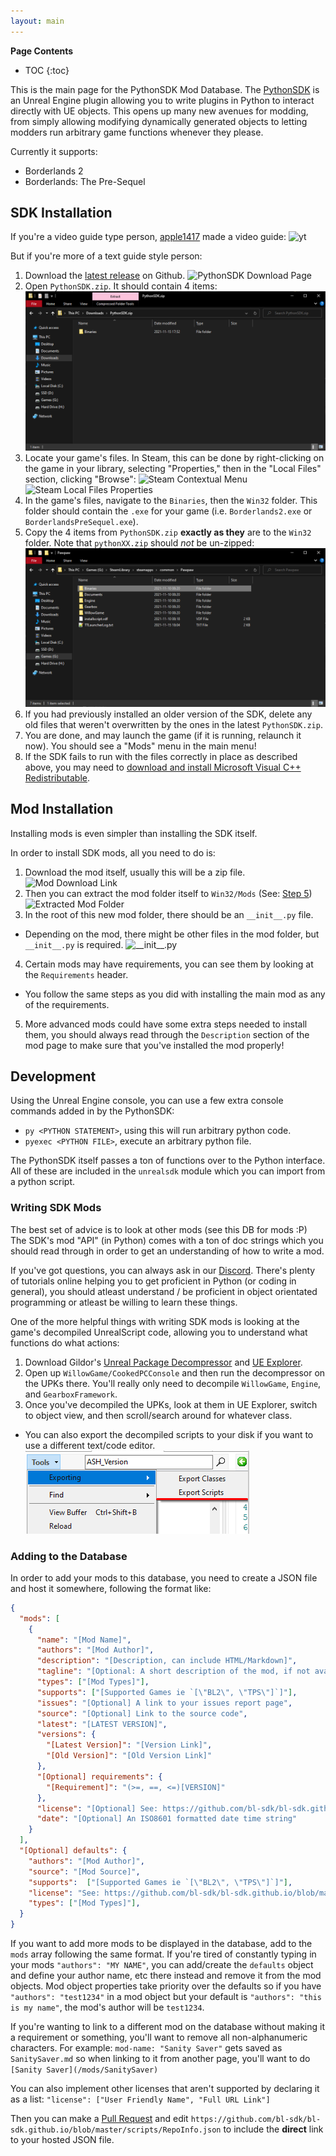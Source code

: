 ```yaml
---
layout: main
---
```


**Page Contents**
* TOC
{:toc}

This is the main page for the PythonSDK Mod Database.
The [PythonSDK](https://github.com/bl-sdk/PythonSDK) is an Unreal Engine plugin allowing you to write plugins in Python to interact directly with UE objects.
This opens up many new avenues for modding, from simply allowing modifying dynamically generated objects to letting modders run arbitrary game functions whenever they please.

Currently it supports:
- Borderlands 2
- Borderlands: The Pre-Sequel
<p></p>

## SDK Installation

If you're a video guide type person, [apple1417](https://github.com/apple1417) made a video guide:
![yt](https://www.youtube.com/embed/nvTYjFjQ-HI)

But if you're more of a text guide style person:

1. Download the [latest release](https://github.com/bl-sdk/PythonSDK/releases/latest) on Github.
![PythonSDK Download Page](/assets/images/posts/installation1.png)
2. Open `PythonSDK.zip`. It should contain 4 items:
![PythonSDK.zip Contents](/assets/images/posts/installation2.png)
3. Locate your game's files. In Steam, this can be done by right-clicking on the game in your library, selecting "Properties," then in the "Local Files" section, clicking "Browse":
![Steam Contextual Menu](/assets/images/posts/installation3.png) ![Steam Local Files Properties](/assets/images/posts/installation4.png)
4. In the game's files, navigate to the `Binaries`, then the `Win32` folder. This folder should contain the `.exe` for your game (i.e. `Borderlands2.exe` or `BorderlandsPreSequel.exe`).
5. Copy the 4 items from `PythonSDK.zip` **exactly as they** are to the `Win32` folder. Note that `pythonXX.zip` should *not* be un-zipped:
![Win32 Folder Contents](/assets/images/posts/installation5.png)
6. If you had previously installed an older version of the SDK, delete any old files that weren't overwritten by the ones in the latest `PythonSDK.zip`.
7. You are done, and may launch the game (if it is running, relaunch it now). You should see a "Mods" menu in the main menu!
8. If the SDK fails to run with the files correctly in place as described above, you may need to [download and install Microsoft Visual C++ Redistributable](https://aka.ms/vs/16/release/vc_redist.x86.exe).

## Mod Installation
Installing mods is even simpler than installing the SDK itself.

In order to install SDK mods, all you need to do is:

1. Download the mod itself, usually this will be a zip file.
![Mod Download Link](/assets/images/posts/mod-install1.png)
2. Then you can extract the mod folder itself to `Win32/Mods` (See: [Step 5](/#sdk-installation))
![Extracted Mod Folder](/assets/images/posts/mod-install2.png)
3. In the root of this new mod folder, there should be an `__init__.py` file.
  - Depending on the mod, there might be other files in the mod folder, but `__init__.py` is required.
![`__init__.py`](/assets/images/posts/mod-install3.png)
4. Certain mods may have requirements, you can see them by looking at the `Requirements` header.
  - You follow the same steps as you did with installing the main mod as any of the requirements.
5. More advanced mods could have some extra steps needed to install them, you should always read through the `Description` section of the mod page to make sure that you've installed the mod properly!

## Development

Using the Unreal Engine console, you can use a few extra console commands added in by the PythonSDK:
- `py <PYTHON STATEMENT>`, using this will run arbitrary python code.
- `pyexec <PYTHON FILE>`, execute an arbitrary python file.

The PythonSDK itself passes a ton of functions over to the Python interface.
All of these are included in the `unrealsdk` module which you can import from a python script.

### Writing SDK Mods
The best set of advice is to look at other mods (see this DB for mods :P)
The SDK's mod "API" (in Python) comes with a ton of doc strings which you should read through in order to get an understanding of how to write a mod.

If you've got questions, you can always ask in our [Discord](https://discord.gg/VJXtHvh).
There's plenty of tutorials online helping you to get proficient in Python (or coding in general),
you should atleast understand / be proficient in object orientated programming or atleast be willing to learn these things.

One of the more helpful things with writing SDK mods is looking at the game's decompiled UnrealScript code, allowing you to understand what functions do what actions:
1. Download Gildor's [Unreal Package Decompressor](https://www.gildor.org/downloads) and [UE Explorer](https://eliotvu.com/portfolio/view/21/ue-explorer).
2. Open up `WillowGame/CookedPCConsole` and then run the decompressor on the UPKs there. You'll really only need to decompile `WillowGame`, `Engine`, and `GearboxFramework`.
3. Once you've decompiled the UPKs, look at them in UE Explorer, switch to object view, and then scroll/search around for whatever class.
  - You can also export the decompiled scripts to your disk if you want to use a different text/code editor.
![Tools -> Exporting -> Export Scripts](/assets/images/posts/mod-dev1.png)

### Adding to the Database
In order to add your mods to this database, you need to create a JSON file and host it somewhere, following the format like:
```json
{
  "mods": [
    {
      "name": "[Mod Name]",
      "authors": "[Mod Author]",
      "description": "[Description, can include HTML/Markdown]",
      "tagline": "[Optional: A short description of the mod, if not available will pull from `description`]",
      "types": ["[Mod Types]"],
      "supports": ["[Supported Games ie `[\"BL2\", \"TPS\"]`]"],
      "issues": "[Optional] A link to your issues report page",
      "source": "[Optional] Link to the source code",
      "latest": "[LATEST VERSION]",
      "versions": {
        "[Latest Version]": "[Version Link]",
        "[Old Version]": "[Old Version Link]"
      },
      "[Optional] requirements": {
        "[Requirement]": "(>=, ==, <=)[VERSION]"
      },
      "license": "[Optional] See: https://github.com/bl-sdk/bl-sdk.github.io/blob/main/scripts/GenerateModDocs.py#L12 for available options",
      "date": "[Optional] An ISO8601 formatted date time string"
    }
  ],
  "[Optional] defaults": {
    "authors": "[Mod Author]",
    "source": "[Mod Source]",
    "supports":  ["[Supported Games ie `[\"BL2\", \"TPS\"]`]"],
    "license": "See: https://github.com/bl-sdk/bl-sdk.github.io/blob/main/scripts/GenerateModDocs.py#L12 for available options",
    "types": ["[Mod Types]"],
  }
}
```
If you want to add more mods to be displayed in the database, add to the `mods` array following the same format.
If you're tired of constantly typing in your mods `"authors": "MY NAME"`, you can add/create the `defaults` object and define your author name, etc there instead and remove it from the mod objects.
Mod object properties take priority over the defaults so if you have `"authors": "test1234"` in a mod object but your default is `"authors": "this is my name"`, the mod's author will be `test1234`.

If you're wanting to link to a different mod on the database without making it a requirement or something, you'll want to remove all non-alphanumeric characters.
For example: `mod-name: "Sanity Saver"` gets saved as `SanitySaver.md` so when linking to it from another page, you'll want to do `[Sanity Saver](/mods/SanitySaver)`

You can also implement other licenses that aren't supported by declaring it as a list: 
`"license": ["User Friendly Name", "Full URL Link"]`

Then you can make a [Pull Request](https://github.com/bl-sdk/bl-sdk.github.io/pulls) and edit `https://github.com/bl-sdk/bl-sdk.github.io/blob/master/scripts/RepoInfo.json` to include the **direct** link to your hosted JSON file.